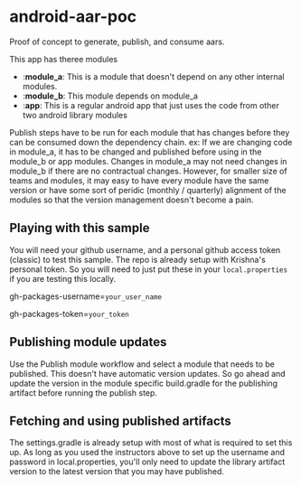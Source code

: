 # android-aar-poc
Proof of concept to generate, publish, and consume aars.

This app has theree modules

* :**module_a**: This is a module that doesn't depend on any other internal modules.
* :**module_b**: This module depends on module_a
* :**app**: This is a regular android app that just uses the code from other two android library modules

Publish steps have to be run for each module that has changes before they can be consumed down the dependency chain.
ex: If we are changing code in module_a, it has to be changed and published before using in the module_b or app modules. Changes in module_a may not need changes in module_b if there are no contractual changes. 
However, for smaller size of teams and modules, it may easy to have every module have the same version or have some sort of peridic (monthly / quarterly) alignment of the modules so that the version management doesn't become a pain.

## Playing with this sample
You will need your github username, and a personal github access token (classic) to test this sample. The repo is already setup with Krishna's personal token. So you will need to just put these in your `local.properties` if you are testing this locally.

gh-packages-username=`your_user_name`

gh-packages-token=`your_token`

## Publishing module updates
Use the Publish module workflow and select a module that needs to be published. This doesn't have automatic version updates. So go ahead and update the version in the module specific build.gradle for the publishing artifact before running the publish step.

## Fetching and using published artifacts
The settings.gradle is already setup with most of what is required to set this up. As long as you used the instructors above to set up the username and password in local.properties, you'll only need to update the library artifact version to the latest version that you may have published.


